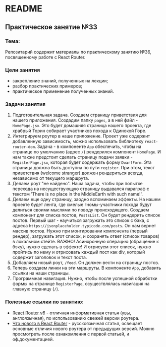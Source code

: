# README

## Практическое занятие №33

### Тема:

Репозитарий содержит материалы по практическому занятию №36, посвященному работе с React Router.

### Цели занятия
- закрепление знаний, полученных на лекции;
- разбор практических примеров;
- практическое применение полученных знаний.

### Задачи занятия
1. Подготовительная задача. Создаем страницу приветствия для нашего приложения. Создадим папку `pages`, а в ней файл - `HomePage.jsx`. Это будет домашняя страница нашего проекта, где храбрый Торин собирает участников похода к Одинокой Горе.
2. Интегрируем роутер в наше приложение. Проект уже содержит добавленную зависимость, можно использовать библиотеку `react-router-dom`. Задача - в компоненте `App` обеспечить, чтобы на странице по умолчанию (адрес `/`) рендерился компонент `HomePage`. И нам также предстоит сделать страницу подачи заявки - `RegisterPage.jsx`, которая будет содержать форму `DwarfForm`. Эта страница должна быть доступна по пути `register`. При этом, текст приветствия (welcome stranger) должен рендериться всегда, независимо от текущего маршрута.
3. Делаем роут "не найдено". Наша задача, чтобы при попытке перехода на несуществующую страницу выдавался параграф с текстом 'There is no place in the MiddleEarth with such name!'.
4. Делаем еще одну страницу, заодно вспоминаем эффекты. На нашем проекте будет лента, где смелые гномы-участники похода будут делиться своими мыслями по поводу происходящего. Создаем компонент для списка постов, `PostsList`. Он будет рендерить список постов. Первый шаг - научиться загружать это список с бэка, с адреса `https://jsonplaceholder.typicode.com/posts`. Он нам вернет массив постов. Нужно при монтировании компонента (первый рендер), загружать этот список, и сохранять ответ (список товаров) в локальном стейте. ВАЖНО! Асинхронную операцию (обращение к бэку), нужно сделать в эффекте! И отрисуем этот список, нужно пройтись по нему и отрисовать каждый пост как div, который содержит заголовок и текст поста.
5. Добавляем новый роут, `/feed`. Он должен вести на страницу постов.
6. Теперь создаем линки на эти маршруты. В компоненте `App`, добавить ссылки на наши страницы.
7. Программная навигация. Нужно, чтобы после успешной обработки формы на странице `RegisterPage`, осуществлялась навигация на главную страницу (`/`).

### Полезные ссылки по занятию:
 - [React Router v6](https://blog.logrocket.com/react-router-v6-guide/) - отличная информативная статья (увы, англоязычная), по использованию свежей версии роутера.
 - [Что нового в React Router](https://habr.com/ru/companies/kts/articles/598835/) - русскоязычная статья, освещает основные отличия нового роутера от предыдущих версий. Можно просмотреть после ознакомления с первой статьей, и оф.документацией.